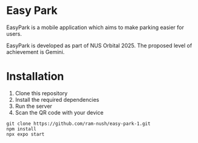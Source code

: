 # Easy Park
EasyPark is a mobile application which aims to make parking easier for users.

EasyPark is developed as part of NUS Orbital 2025. The proposed level of achievement is Gemini.

# Installation
1. Clone this repository
2. Install the required dependencies
3. Run the server
4. Scan the QR code with your device

```
git clone https://github.com/ram-nush/easy-park-1.git
npm install
npx expo start
```
